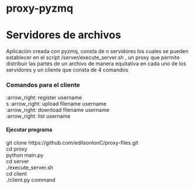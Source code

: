 # proxy-pyzmq

<h1> Servidores de archivos </h1>

<p> Aplicación creada con pyzmq, consta de n servidores los cuales se pueden establecer en el script /server/execute_server.sh , un proxy que permite distribuir las partes de un archivo de manera equitativa en cada uno de los servidores y un cliente que consta de 4 comandos  </p>


<h3> Comandos para el cliente </h3>
 :arrow_right: register username <br>s
:arrow_right: upload filename username <br>
:arrow_right: download filename username <br>
:arrow_right: list username <br>


<h4> Ejecutar programa </h4>
git clone https://github.com/edilsonlonC/proxy-files.git <br>
cd proxy <br>
python main.py <br>
cd server <br>
./execute_server.sh <br>
cd client <br>
./client.py command <br>


